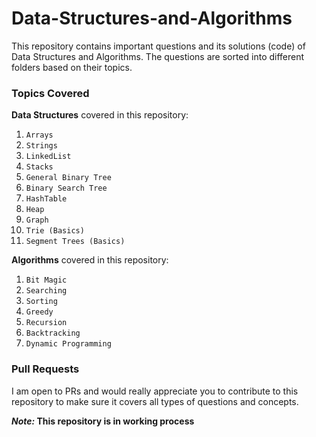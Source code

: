 # Data-Structures-and-Algorithms
This repository contains important questions and its solutions (code) of Data Structures and Algorithms. The questions are sorted into different folders based on their topics.

### Topics Covered

**Data Structures** covered in this repository:

  1. `Arrays`
  2. `Strings`
  3. `LinkedList`
  4. `Stacks`
  5. `General Binary Tree`
  6. `Binary Search Tree`
  7. `HashTable`
  8. `Heap`
  9. `Graph`
  10. `Trie (Basics)`
  11. `Segment Trees (Basics)`
  
**Algorithms** covered in this repository:

  1. `Bit Magic`
  2. `Searching`
  3. `Sorting`
  4. `Greedy`
  5. `Recursion`
  6. `Backtracking`
  7. `Dynamic Programming`

### Pull Requests

I am open to PRs and would really appreciate you to contribute to this repository to make sure it covers all types of questions and concepts.

**_Note:_ This repository is in working process**
  
  
